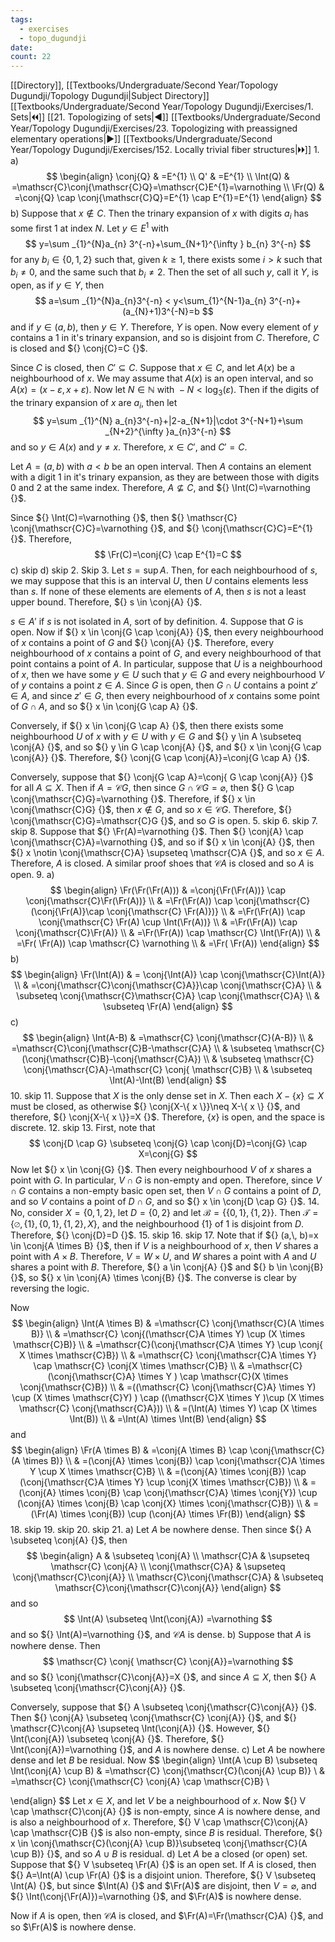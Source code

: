 ```yaml
---
tags:
  - exercises
  - topo_dugundji
date: 
count: 22
---
```

[[Directory]], [[Textbooks/Undergraduate/Second Year/Topology Dugundji/Topology Dugundji|Subject Directory]]
[[Textbooks/Undergraduate/Second Year/Topology Dugundji/Exercises/1. Sets|🞀🞀]] [[21. Topologizing of sets|◀]] [[Textbooks/Undergraduate/Second Year/Topology Dugundji/Exercises/23. Topologizing with preassigned elementary operations|▶]] [[Textbooks/Undergraduate/Second Year/Topology Dugundji/Exercises/152. Locally trivial fiber structures|🞂🞂]]
1. 
a)
$$
\begin{align}
\conj{Q} & =E^{1} \\
Q' & =E^{1} \\
\Int(Q) & =\mathscr{C}\conj{\mathscr{C}Q}=\mathscr{C}E^{1}=\varnothing   \\
\Fr(Q) & =\conj{Q} \cap  \conj{\mathscr{C}Q}=E^{1} \cap E^{1}=E^{1}
\end{align}
$$
b)
Suppose that ${} x \notin C {}$. Then the trinary expansion of $x {}$ with digits ${} a_{i} {}$ has some first ${} 1 {}$ at index $N {}$. Let ${} y \in E^{1} {}$ with
$$
y=\sum _{1}^{N}a_{n} 3^{-n}+\sum_{N+1}^{\infty } b_{n} 3^{-n}
$$
for any ${} b_{i} \in \{ 0,\, 1,\, 2 \} {}$ such that, given $k\geq 1 {}$, there exists some $i>k {}$ such that ${} b_{i}\neq 0 {}$, and the same such that ${} b_{i}\neq 2 {}$. Then the set of all such ${} y$, call it ${} Y {}$, is open, as if ${} y \in Y {}$, then
$$
a=\sum _{1}^{N}a_{n}3^{-n} < y<\sum_{1}^{N-1}a_{n} 3^{-n}+(a_{N}+1)3^{-N}=b
$$
and if ${} y \in (a,\, b) {}$, then ${} y \in Y {}$. Therefore, $Y$ is open. Now every element of $y$ contains a $1$ in it's trinary expansion, and so is disjoint from $C$. Therefore, $C$ is closed and ${} \conj{C}=C {}$. 

Since $C$ is closed, then ${} C' \subseteq C {}$. Suppose that ${} x \in C {}$, and let ${} A(x)$ be a neighbourhood of $x$. We may assume that ${} A(x)$ is an open interval, and so ${} A(x)=(x-\varepsilon,\, x+\varepsilon) {}$. Now let ${} N \in \mathbb{N} {}$ with ${} -N < \log _{3}(\varepsilon) {}$. Then if the digits of the trinary expansion of $x$ are ${} a_{i}$, then let 
$$
y=\sum _{1}^{N} a_{n}3^{-n}+|2-a_{N+1}|\cdot 3^{-N+1}+\sum _{N+2}^{\infty }a_{n}3^{-n}
$$
and so ${} y \in A(x) {}$ and ${} y \neq x {}$. Therefore, ${} x \in C' {}$, and ${} C'=C {}$. 

Let ${} A=(a,\, b) {}$ with $a<b {}$ be an open interval. Then $A$ contains an element with a digit $1$ in it's trinary expansion, as they are between those with digits $0$ and $2$ at the same index. Therefore, ${} A \not \subseteq C {}$, and ${} \Int(C)=\varnothing  {}$. 

Since ${} \Int(C)=\varnothing  {}$, then ${} \mathscr{C} \conj{\mathscr{C}C}=\varnothing {}$, and ${} \conj{\mathscr{C}C}=E^{1} {}$. Therefore, 
$$
\Fr(C)=\conj{C} \cap  E^{1}=C
$$
c) skip
d) skip
2. Skip
3. 
Let ${} s=\sup A {}$. Then, for each neighbourhood of $s$, we may suppose that this is an interval $U$, then $U$ contains elements less than $s$. If none of these elements are elements of $A$, then $s$ is not a least upper bound. Therefore, ${} s \in \conj{A} {}$.

${} s \in A' {}$ if $s$ is not isolated in $A {}$, sort of by definition.
4. 
Suppose that $G {}$ is open. Now if ${} x \in \conj{G \cap  \conj{A}} {}$, then every neighbourhood of $x {}$ contains a point of ${} G {}$ and ${} \conj{A} {}$. Therefore, every neighbourhood of $x$ contains a point of $G$, and every neighbourhood of that point contains a point of $A$. In particular, suppose that $U$ is a neighbourhood of $x$, then we have some ${} y \in U {}$ such that ${} y \in G {}$ and every neighbourhood $V$ of $y$ contains a point ${} z \in A {}$. Since $G$ is open, then ${} G \cap  U {}$ contains a point ${} z' \in A {}$, and since ${} z' \in G {}$, then every neighbourhood of $x$ contains some point of ${} G \cap  A {}$, and so ${} x \in \conj{G \cap  A} {}$. 

Conversely, if ${} x \in \conj{G \cap A} {}$, then there exists some neighbourhood $U$ of $x$ with ${} y \in U {}$ with ${} y \in G {}$ and ${} y \in A \subseteq \conj{A} {}$, and so ${} y \in G \cap \conj{A} {}$, and ${} x \in \conj{G \cap  \conj{A}} {}$. Therefore, ${} \conj{G \cap  \conj{A}}=\conj{G \cap A} {}$. 

Conversely, suppose that ${} \conj{G \cap  A}=\conj{ G \cap  \conj{A}} {}$ for all ${} A \subseteq  X {}$. Then if $A=\mathscr{C}G$, then since ${} G \cap \mathscr{C}G =\varnothing  {}$, then ${} G \cap  \conj{\mathscr{C}G}=\varnothing  {}$. Therefore, if ${} x \in \conj{\mathscr{C}G} {}$, then ${} x \notin G {}$, and so ${} x \in \mathscr{C}G {}$. Therefore, ${} \conj{\mathscr{C}G}=\mathscr{C}G {}$, and so $G$ is open.
5. skip
6. skip
7. skip
8. 
Suppose that ${} \Fr(A)=\varnothing  {}$. Then ${} \conj{A} \cap  \conj{\mathscr{C}A}=\varnothing  {}$, and so if ${} x \in \conj{A} {}$, then ${} x \notin \conj{\mathscr{C}A} \supseteq \mathscr{C}A {}$, and so ${} x \in A {}$. Therefore, $A$ is closed. A similar proof shoes that $\mathscr{C}A$ is closed and so $A {}$ is open.
9. 
a)
$$
\begin{align}
 \Fr(\Fr(\Fr(A)))  & =\conj{\Fr(\Fr(A))} \cap  \conj{\mathscr{C}\Fr(\Fr(A))} \\
 & =\Fr(\Fr(A)) \cap  \conj{\mathscr{C} (\conj{\Fr(A)}\cap \conj{\mathscr{C} \Fr(A)})} \\
 & =\Fr(\Fr(A)) \cap  \conj{\mathscr{C} \Fr(A) \cup \Int(\Fr(A))} \\
& =\Fr(\Fr(A)) \cap  \conj{\mathscr{C}\Fr(A)} \\
 & =\Fr(\Fr(A)) \cap  \mathscr{C} \Int(\Fr(A)) \\
 & =\Fr( \Fr(A)) \cap  \mathscr{C} \varnothing  \\
 & =\Fr( \Fr(A))
 \end{align}
$$
b)
$$
\begin{align}
\Fr(\Int(A)) & = \conj{\Int(A)} \cap  \conj{\mathscr{C}\Int(A)} \\
 & =\conj{\mathscr{C}\conj{\mathscr{C}A}}\cap \conj{\mathscr{C}A} \\
 & \subseteq  \conj{\mathscr{C}\mathscr{C}A} \cap  \conj{\mathscr{C}A} \\
 & \subseteq \Fr(A)
\end{align}
$$
c)
$$
\begin{align}
\Int(A-B) & =\mathscr{C} \conj{\mathscr{C}(A-B)} \\
 & =\mathscr{C}\conj{\mathscr{C}B-\mathscr{C}A} \\
 & \subseteq  \mathscr{C} (\conj{\mathscr{C}B}-\conj{\mathscr{C}A}) \\
 & \subseteq  \mathscr{C} \conj{\mathscr{C}A}-\mathscr{C} \conj{ \mathscr{C}B} \\
 & \subseteq \Int(A)-\Int(B)
\end{align}
$$
10. skip
11. 
Suppose that $X$ is the only dense set in $X$. Then each ${} X-\{ x \} \subseteq X {}$ must be closed, as otherwise ${} \conj{X-\{ x \}}\neq X-\{ x \} {}$, and therefore, ${} \conj{X-\{ x \}}=X {}$. Therefore, ${} \{ x \} {}$ is open, and the space is discrete. 
12. skip
13. 
First, note that
$$
\conj{D \cap  G} \subseteq  \conj{G} \cap  \conj{D}=\conj{G} \cap  X=\conj{G}
$$
Now let ${} x \in \conj{G} {}$. Then every neighbourhood ${} V$ of $x$ shares a point with $G {}$. In particular, ${} V \cap G {}$ is non-empty and open. Therefore, since ${} V \cap G {}$ contains a non-empty basic open set, then ${} V \cap  G {}$ contains a point of $D$, and so $V$ contains a point of ${} D \cap  G {}$, and so ${} x \in \conj{D \cap  G} {}$. 
14. 
No, consider ${} X=\{ 0,\, 1,\, 2 \} {}$, let ${} D=\{ 0,\, 2 \} {}$ and let ${} \mathscr{B}=\{ \{ 0,\, 1 \},\, \{ 1,\, 2 \} \} {}$. Then ${} \mathscr{T}=\{ \varnothing ,\, \{ 1\},\, \{ 0,\, 1 \},\, \{ 1,\, 2 \},\, X \} {}$, and the neighbourhood ${} \{ 1 \} {}$ of $1$ is disjoint from $D$. Therefore, ${} \conj{D}=D {}$.
15. skip
16. skip
17. 
Note that if ${} (a,\, b)=x \in \conj{A \times B} {}$, then if $V$ is a neighbourhood of $x$, then $V$ shares a point with ${} A \times B {}$. Therefore, ${} V=W \times U {}$, and $W$ shares a point with $A$ and $U$ shares a point with $B$. Therefore, ${} a \in \conj{A} {}$ and ${} b \in \conj{B} {}$, so ${} x \in \conj{A} \times  \conj{B} {}$. The converse is clear by reversing the logic. 

Now
$$
\begin{align}
\Int(A \times  B) & =\mathscr{C} \conj{\mathscr{C}(A \times  B)} \\
 & =\mathscr{C} \conj{(\mathscr{C}A \times Y) \cup  (X \times  \mathscr{C}B)} \\
 & =\mathscr{C}(\conj{\mathscr{C}A \times  Y} \cup  \conj{ X \times  \mathscr{C}B}) \\
 & =\mathscr{C} \conj{\mathscr{C}A \times  Y} \cap  \mathscr{C} \conj{X \times  \mathscr{C}B} \\
 & =\mathscr{C}(\conj{\mathscr{C}A} \times Y ) \cap  \mathscr{C}(X \times  \conj{\mathscr{C}B}) \\
 & =((\mathscr{C} \conj{\mathscr{C}A} \times Y) \cup (X \times  \mathscr{C}Y) ) \cap  ((\mathscr{C}X \times  Y )\cup (X \times  \mathscr{C} \conj{\mathscr{C}A})) \\
 & =(\Int(A) \times Y) \cap  (X \times  \Int(B)) \\
 & =\Int(A) \times  \Int(B)
\end{align}
$$
and
$$
\begin{align}
\Fr(A \times B) & =\conj{A \times  B} \cap  \conj{\mathscr{C} (A \times  B)} \\
 & =(\conj{A} \times  \conj{B}) \cap  \conj{\mathscr{C}A \times Y \cup  X \times \mathscr{C}B} \\
 & =(\conj{A} \times  \conj{B}) \cap (\conj{\mathscr{C}A \times Y} \cup  \conj{X \times  \mathscr{C}B}) \\
 & =(\conj{A} \times  \conj{B} \cap  \conj{\mathscr{C}A} \times \conj{Y}) \cup (\conj{A} \times  \conj{B} \cap  \conj{X} \times  \conj{\mathscr{C}B}) \\
 & =(\Fr(A) \times \conj{B}) \cup  (\conj{A} \times  \Fr(B))
\end{align}
$$
18. skip
19. skip
20. skip
21. 
a)
Let $A {}$ be nowhere dense. Then since ${} A \subseteq \conj{A} {}$, then
$$
\begin{align}
 A  & \subseteq \conj{A}   \\
\mathscr{C}A &  \supseteq \mathscr{C} \conj{A} \\
\conj{\mathscr{C}A}  & \supseteq  \conj{\mathscr{C}\conj{A}}  \\
\mathscr{C}\conj{\mathscr{C}A}  & \subseteq  \mathscr{C}\conj{\mathscr{C}\conj{A}} 
 \end{align}
$$
and so 
$$
\Int(A) \subseteq \Int(\conj{A}) =\varnothing 
$$
and so ${} \Int(A)=\varnothing  {}$, and $\mathscr{C}A$ is dense.
b)
Suppose that $A$ is nowhere dense. Then 
$$
\mathscr{C} \conj{ \mathscr{C} \conj{A}}=\varnothing 
$$
and so ${} \conj{\mathscr{C}\conj{A}}=X {}$, and since ${} A \subseteq X {}$, then ${} A \subseteq \conj{\mathscr{C}\conj{A}} {}$.

Conversely, suppose that ${} A \subseteq  \conj{\mathscr{C}\conj{A}} {}$. Then ${} \conj{A} \subseteq  \conj{\mathscr{C} \conj{A}} {}$, and ${} \mathscr{C}\conj{A} \supseteq  \Int(\conj{A}) {}$. However, ${} \Int(\conj{A}) \subseteq \conj{A} {}$. Therefore, ${} \Int(\conj{A})=\varnothing  {}$, and $A$ is nowhere dense. 
c)
Let $A$ be nowhere dense and let $B$ be residual. Now
$$
\begin{align}
 \Int(A \cup B) \subseteq \Int(\conj{A} \cup B) & =\mathscr{C} \conj{\mathscr{C}(\conj{A} \cup B)}  \\
  & =\mathscr{C} \conj{\mathscr{C} \conj{A} \cap  \mathscr{C}B} \\
 
 \end{align}
$$
Let ${} x \in X {}$, and let $V$ be a neighbourhood of $x$. Now ${} V \cap  \mathscr{C}\conj{A} {}$ is non-empty, since $A$ is nowhere dense, and is also a neighbourhood of $x$. Therefore, ${} V \cap \mathscr{C}\conj{A} \cap  \mathscr{C}B {}$ is also non-empty, since $B$ is residual. Therefore, ${} x \in \conj{\mathscr{C}(\conj{A} \cup B)}\subseteq  \conj{\mathscr{C}(A \cup B)} {}$, and so ${} A \cup  B {}$ is residual.
d)
Let $A {}$ be a closed (or open) set. Suppose that ${} V \subseteq \Fr(A) {}$ is an open set. If ${} A$ is closed, then ${} A=\Int(A) \cup \Fr(A) {}$ is a disjoint union. Therefore, ${} V \subseteq \Int(A) {}$, but since $\Int(A) {}$ and $\Fr(A)$ are disjoint, then ${} V=\varnothing  {}$, and ${} \Int(\conj{\Fr(A)})=\varnothing  {}$, and $\Fr(A)$ is nowhere dense. 

Now if $A$ is open, then $\mathscr{C}A$ is closed, and $\Fr(A)=\Fr(\mathscr{C}A) {}$, and so $\Fr(A)$ is nowhere dense. 